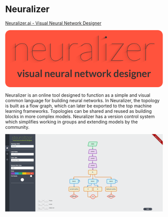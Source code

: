 # Neuralizer
[Neuralizer.ai - Visual Neural Network Designer](https://www.neuralizer.ai "Neuralizer.ai - Visual Neural Network Designer")

![neuralizer](images/logo_medium.png)

Neuralizer is an online tool designed to function as a simple and visual common language for building neural networks.
In Neuralizer, the topology is built as a flow graph, which can later be exported to the top machine learning frameworks.
Topologies can be shared and reused as building blocks in more complex models.
Neuralizer has a version control system which simplifies working in groups and extending models by the community.


![screenshot](images/neuralizer_reactor.png)